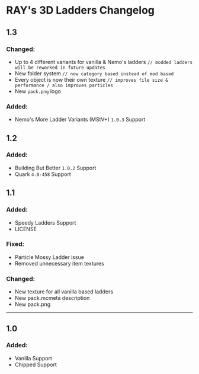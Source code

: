 # RAY's 3D Ladders Changelog

## 1.3

### Changed:

- Up to 4 different variants for vanilla & Nemo's ladders `// modded ladders will be reworked in future updates`
- New folder system `// now category based instead of mod based`
- Every object is now their own texture `// improves file size & performance / also improves particles`
- New `pack.png` logo

### Added:

- Nemo's More Ladder Variants (MStV+) `1.0.3` Support

## 1.2

### Added:

- Building But Better `1.0.2` Support
- Quark `4.0-458` Support

## 1.1

### Added:
- Speedy Ladders Support
- LICENSE

### Fixed:
- Particle Mossy Ladder issue
- Removed unnecessary item textures

### Changed:
- New texture for all vanilla based ladders
- New pack.mcmeta description
- New pack.png

*****
## 1.0

### Added:
- Vanilla Support
- Chipped Support